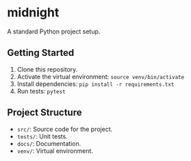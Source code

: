 # midnight

A standard Python project setup.

## Getting Started

1. Clone this repository.
2. Activate the virtual environment: `source venv/bin/activate`
3. Install dependencies: `pip install -r requirements.txt`
4. Run tests: `pytest`

## Project Structure

- `src/`: Source code for the project.
- `tests/`: Unit tests.
- `docs/`: Documentation.
- `venv/`: Virtual environment.
